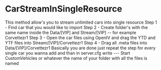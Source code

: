 # CarStreamInSingleResource
This method allow's you to stream unlimited cars into single resource
Step 1 - Find car that you would like to import
Step 2 - Create folder's with the same name inside the Data/[VIP] and Stream/[VIP]   -- for example Corvettezr1
Step 3 - Open the car files using OpenIV and drag the YTD and YTF files into Stream/[VIP]/Corvettezr1
Step 4 - Drag all .meta files into Data/[VIP]/Corvettezr1
Basically you are done just repeat the step for every single car you wanna add and than in server.cfg write ---    Start CustomVehicles  or whatever the name of your folder with all the files is named
